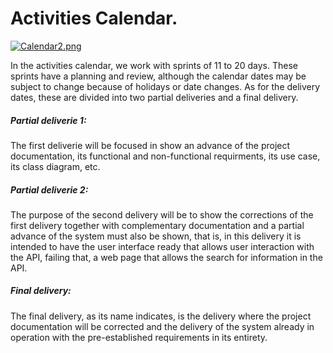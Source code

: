 # Activities Calendar.
[![Calendar2.png](https://i.postimg.cc/02QhMn08/Calendar2.png)](https://postimg.cc/SjBgHWP5)

In the activities calendar, we work with sprints of 11 to 20 days. These sprints have a planning and review, although the calendar dates may be subject to change because of holidays or date changes.
As for the delivery dates, these are divided into two partial deliveries and a final delivery.

##### Partial deliverie 1:
The first deliverie will be focused in show an advance of the project documentation, its functional and non-functional requirments, its use case, its class diagram, etc.

##### Partial deliverie 2:
The purpose of the second delivery will be to show the corrections of the first delivery together with complementary documentation and a partial advance of the system must also be shown, that is, in this delivery it is intended to have the user interface ready that allows user interaction with the API, failing that, a web page that allows the search for information in the API.

##### Final delivery:
The final delivery, as its name indicates, is the delivery where the project documentation will be corrected and the delivery of the system already in operation with the pre-established requirements in its entirety.
